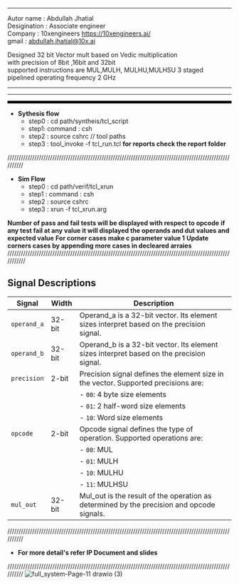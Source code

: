 ********************************************************************************************************

  Autor name    : Abdullah Jhatial   
  Desigination  : Associate engineer                                                                                                            
  Company       : 10xengineers     https://10xengineers.ai/                                                   
  gmail         : abdullah.jhatial@10x.ai                                               
   
  Designed 32 bit Vector mult based on  Vedic multiplication   
  with precision of 8bit ,16bit and 32bit   
  supported instructions are MUL,MULH, MULHU,MULHSU
  3 staged pipelined 
  operating frequency 2 GHz
    
********************************************************************************************************
--------------------------------------------------------------------------------------------------------
<hr style="border: none; border-top: 5px solid black;"                            />

- **Sythesis flow**
   - step0 : cd path/syntheis/tcl_script
   - step1:  command : csh
   - step2 :  source cshrc    // tool paths
   - step3 :  tool_invoke -f  tcl_run.tcl
   **for reports check the report folder**

//////////////////////////////////////////////////////////////////////////////////////////////////////////                                                  
- **Sim Flow**
  - step0 : cd path/verif/tcl_xrun
  - step1 : command : csh
  - step2 : source cshrc
  - step3 : xrun -f tcl_xrun.arg
                                                                                                                                                                                                     
 **Number of pass and fail  tests  will be displayed with respect to opcode**
 **if any test fail at any value it will displayed the operands and dut values and expected value**
 **For corner cases make c parameter value 1**
 **Update corners cases by appending more cases in decleared arraies**<br>
///////////////////////////////////////////////////////////////////////////////////////////////////////////<br>
 ## Signal Descriptions

| **Signal**   | **Width** | **Description**                                                                 |
|--------------|-----------|---------------------------------------------------------------------------------|
| `operand_a`  | 32-bit    | Operand_a is a 32-bit vector. Its element sizes interpret based on the precision signal. |
| `operand_b`  | 32-bit    | Operand_b is a 32-bit vector. Its element sizes interpret based on the precision signal. |
| `precision`  | 2-bit     | Precision signal defines the element size in the vector. Supported precisions are:  |
|              |           | - `00`: 4 byte size elements                                                   |
|              |           | - `01`: 2 half-word size elements                                              |
|              |           | - `10`: Word size elements                                                     |
| `opcode`     | 2-bit     | Opcode signal defines the type of operation. Supported operations are:         |
|              |           | - `00`: MUL                                                                    |
|              |           | - `01`: MULH                                                                   |
|              |           | - `10`: MULHU                                                                  |
|              |           | - `11`: MULHSU                                                                 |
| `mul_out`    | 32-bit    | Mul_out is the result of the operation as determined by the precision and opcode signals. |

 //////////////////////////////////////////////////////////////////////////////////////////////////////////

- **For more detail's refer IP Document and slides**

//////////////////////////////////////////////////////////////////////////////////////////////////////////
![full_system-Page-11 drawio (3)](https://github.com/user-attachments/assets/2b032dba-a717-4d85-92fc-8acc71fe688b)
